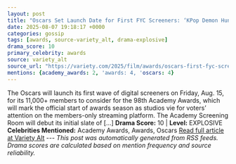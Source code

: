 ```yaml
---
layout: post
title: "Oscars Set Launch Date for First FYC Screeners: ‘KPop Demon Hunters,’ ‘Becoming Led Zeppelin’ and More (EXCLUSIVE)"
date: 2025-08-07 19:18:17 +0000
categories: gossip
tags: [awards, source-variety_alt, drama-explosive]
drama_score: 10
primary_celebrity: awards
source: variety_alt
source_url: "https://variety.com/2025/film/awards/oscars-first-fyc-screeners-2026-kpop-demon-hunters-1236481108/"
mentions: {academy_awards: 2, 'awards: 4, 'oscars: 4}
---
```


The Oscars will launch its first wave of digital screeners on Friday, Aug. 15, for its 11,000+ members to consider for the 98th Academy Awards, which will mark the official start of awards season as studios vie for voters’ attention on the members-only streaming platform. The Academy Screening Room will debut its initial slate of […] **Drama Score:** 10 | **Level:** EXPLOSIVE **Celebrities Mentioned:** Academy Awards, Awards, Oscars [Read full article at Variety Alt](https://variety.com/2025/film/awards/oscars-first-fyc-screeners-2026-kpop-demon-hunters-1236481108/) --- *This post was automatically generated from RSS feeds. Drama scores are calculated based on mention frequency and source reliability.*